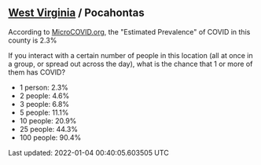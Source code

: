 
## [West Virginia](/united-states/west-virginia) / Pocahontas

According to [MicroCOVID.org](http://microcovid.org),
the "Estimated Prevalence" of COVID in this county is 2.3%

If you interact with a certain number of people in this location
(all at once in a group, or spread out across the day), what is the chance that
1 or more of them has COVID?

- 1 person: 2.3%
- 2 people: 4.6%
- 3 people: 6.8%
- 5 people: 11.1%
- 10 people: 20.9%
- 25 people: 44.3%
- 100 people: 90.4%

Last updated: 2022-01-04 00:40:05.603505 UTC
